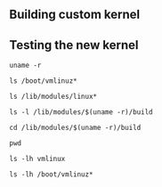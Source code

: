 ## Building custom kernel

## Testing the new kernel

`uname -r`

`ls /boot/vmlinuz*`

`ls /lib/modules/linux*`

`ls -l /lib/modules/$(uname -r)/build`

`cd /lib/modules/$(uname -r)/build`

`pwd`

`ls -lh vmlinux`

`ls -lh /boot/vmlinuz*`

